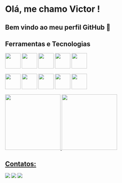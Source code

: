# Olá, me chamo Victor ! 
## Bem vindo ao meu perfil GitHub 👋

## Ferramentas e Tecnologias

<img src="https://cdn.jsdelivr.net/gh/devicons/devicon@latest/icons/csharp/csharp-original.svg" width="50px" height="50px" /> <img src="https://cdn.jsdelivr.net/gh/devicons/devicon@latest/icons/java/java-original.svg" width="50px" height="50px" /> <img src="https://cdn.jsdelivr.net/gh/devicons/devicon@latest/icons/nodejs/nodejs-original-wordmark.svg"  width="50px" height="50px" /> <img src="https://cdn.jsdelivr.net/gh/devicons/devicon@latest/icons/javascript/javascript-original.svg" width="50px" height="50px" /> <img src="https://cdn.jsdelivr.net/gh/devicons/devicon@latest/icons/typescript/typescript-original.svg" width="50px" height="50px" /> 

<img src="https://cdn.jsdelivr.net/gh/devicons/devicon@latest/icons/postgresql/postgresql-original.svg" width="50px" height="50px" /> <img src="https://cdn.jsdelivr.net/gh/devicons/devicon@latest/icons/microsoftsqlserver/microsoftsqlserver-original.svg" width="50px" height="50px" /> <img src="https://cdn.jsdelivr.net/gh/devicons/devicon@latest/icons/mysql/mysql-original.svg" width="50px" height="50px" /> 
 <img src="https://cdn.jsdelivr.net/gh/devicons/devicon@latest/icons/sqlite/sqlite-original.svg" width="50px" height="50px" /> <img src="https://cdn.jsdelivr.net/gh/devicons/devicon@latest/icons/docker/docker-plain.svg" width="50px" height="50px" />

<div>
<a href="https://github.com/seu-usuário-aqui">
<img loading="lazy" height="180em" src="https://github-readme-stats.vercel.app/api/top-langs/?username=VictorMoraesSantos&layout=compact&langs_count=7&theme=dracula"/>
<img loading="lazy" height="180em" src="https://github-readme-stats.vercel.app/api?username=VictorMoraesSantos&show_icons=true&theme=dracula&include_all_commits=true&count_private=true"/>
</div>

## Contatos:

<div>
<a href="https://instagram.com/vtrm.s" target="_blank"><img loading="lazy" src="https://img.shields.io/badge/-Instagram-%23E4405F?style=for-the-badge&logo=instagram&logoColor=white" target="_blank"></a>
<a href = "mailto:victormoraes2704@gmail.com"><img loading="lazy" src="https://img.shields.io/badge/Gmail-D14836?style=for-the-badge&logo=gmail&logoColor=white" target="_blank"></a>
<a href="https://www.linkedin.com/in/victormoraesdossantos/" target="_blank"><img loading="lazy" src="https://img.shields.io/badge/-LinkedIn-%230077B5?style=for-the-badge&logo=linkedin&logoColor=white" target="_blank"></a>   
</div>
